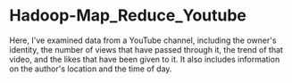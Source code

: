 # Hadoop-Map_Reduce_Youtube

Here, I've examined data from a YouTube channel, including the owner's identity, the number of views that have passed through it, the trend of that video, and the likes that have been given to it. It also includes information on the author's location and the time of day.
